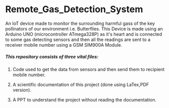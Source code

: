 # Remote_Gas_Detection_System

An IoT device made to monitor the surrounding harmful gass of the key pollinators of our environment i.e. Butterflies. This Device is made using an Arduino UNO (microcontroller ATmega328P) as it's heart and is connected to some gas detecting sensors and then all the readings are sent to a receiver mobile number using a GSM SIM900A Module.

##### This repository consists of three vital files:

1. Code used to get the data from sensors and then send them to recipient mobile number.

2. A scientific documentation of this project (done using LaTex,PDF version).

3. A PPT to understand the project without reading the documentation.